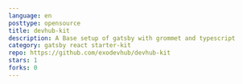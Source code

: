 ```yaml
---
language: en
posttype: opensource
title: devhub-kit
description: A Base setup of gatsby with grommet and typescript
category: gatsby react starter-kit
repo: https://github.com/exodevhub/devhub-kit
stars: 1
forks: 0
---
```

